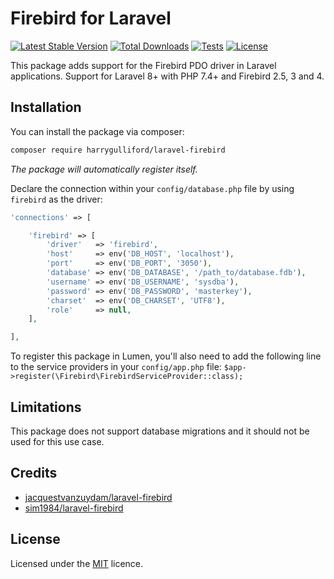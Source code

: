 # Firebird for Laravel

[![Latest Stable Version](https://poser.pugx.org/harrygulliford/laravel-firebird/v/stable)](https://packagist.org/packages/harrygulliford/laravel-firebird)
[![Total Downloads](https://poser.pugx.org/harrygulliford/laravel-firebird/downloads)](https://packagist.org/packages/harrygulliford/laravel-firebird)
[![Tests](https://github.com/harrygulliford/laravel-firebird/actions/workflows/tests.yml/badge.svg)](https://github.com/harrygulliford/laravel-firebird/actions/workflows/tests.yml)
[![License](https://poser.pugx.org/harrygulliford/laravel-firebird/license)](https://packagist.org/packages/harrygulliford/laravel-firebird)

This package adds support for the Firebird PDO driver in Laravel applications. Support for Laravel 8+ with PHP 7.4+ and Firebird 2.5, 3 and 4.

## Installation

You can install the package via composer:

```bash
composer require harrygulliford/laravel-firebird
```

_The package will automatically register itself._

Declare the connection within your `config/database.php` file by using `firebird` as the
driver:
```php
'connections' => [

    'firebird' => [
        'driver'   => 'firebird',
        'host'     => env('DB_HOST', 'localhost'),
        'port'     => env('DB_PORT', '3050'),
        'database' => env('DB_DATABASE', '/path_to/database.fdb'),
        'username' => env('DB_USERNAME', 'sysdba'),
        'password' => env('DB_PASSWORD', 'masterkey'),
        'charset'  => env('DB_CHARSET', 'UTF8'),
        'role'     => null,
    ],

],
```

To register this package in Lumen, you'll also need to add the following line to the service providers in your `config/app.php` file:
`$app->register(\Firebird\FirebirdServiceProvider::class);`

## Limitations
This package does not support database migrations and it should not be used for this use case.

## Credits
- [jacquestvanzuydam/laravel-firebird](https://github.com/jacquestvanzuydam/laravel-firebird)
- [sim1984/laravel-firebird](https://github.com/sim1984/laravel-firebird)

## License
Licensed under the [MIT](https://choosealicense.com/licenses/mit/) licence.
